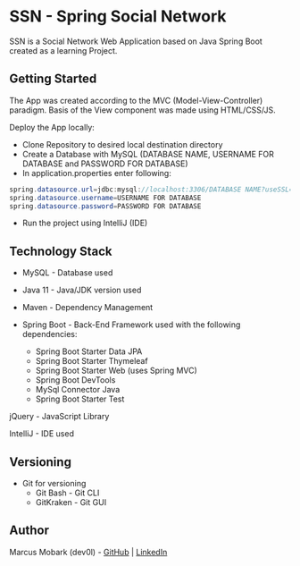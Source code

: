 # SSN - Spring Social Network

SSN is a Social Network Web Application based on Java Spring Boot created as a learning Project.

## Getting Started
The App was created according to the MVC (Model-View-Controller) paradigm. Basis of the View component was made using HTML/CSS/JS.

Deploy the App locally:

* Clone Repository to desired local destination directory
* Create a Database with MySQL (DATABASE NAME, USERNAME FOR DATABASE and PASSWORD FOR DATABASE)
* In application.properties enter following:
```Java
spring.datasource.url=jdbc:mysql://localhost:3306/DATABASE NAME?useSSL=false&serverTimezone=UTC
spring.datasource.username=USERNAME FOR DATABASE
spring.datasource.password=PASSWORD FOR DATABASE
```
* Run the project using IntelliJ (IDE)

## Technology Stack
* MySQL - Database used

* Java 11 - Java/JDK version used

* Maven - Dependency Management

* Spring Boot - Back-End Framework used with the following dependencies:
  * Spring Boot Starter Data JPA
  * Spring Boot Starter Thymeleaf
  * Spring Boot Starter Web (uses Spring MVC)
  * Spring Boot DevTools
  * MySql Connector Java
  * Spring Boot Starter Test

jQuery - JavaScript Library

IntelliJ - IDE used

## Versioning
* Git for versioning
  * Git Bash - Git CLI
  * GitKraken - Git GUI

## Author
Marcus Mobark (dev0l) - [GitHub](https://www.github.com/dev0l) | [LinkedIn](https://se.linkedin.com/in/marcus-mobark-43358386)
